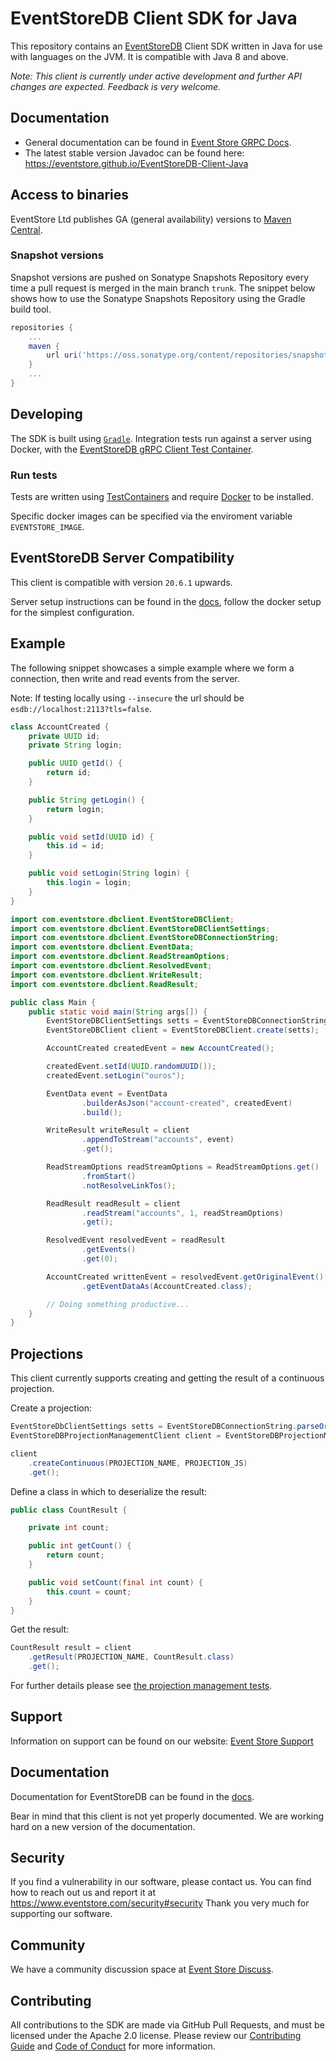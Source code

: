 # EventStoreDB Client SDK for Java

This repository contains an [EventStoreDB][es] Client SDK written in Java for use with languages on the JVM. It is
compatible with Java 8 and above.

*Note: This client is currently under active development and further API changes are expected. Feedback is very welcome.*

## Documentation
* General documentation can be found in [Event Store GRPC Docs].
* The latest stable version Javadoc can be found here: https://eventstore.github.io/EventStoreDB-Client-Java

## Access to binaries
EventStore Ltd publishes GA (general availability) versions to [Maven Central].

### Snapshot versions

Snapshot versions are pushed on Sonatype Snapshots Repository every time a pull request is merged in the main branch `trunk`.
The snippet below shows how to use the Sonatype Snapshots Repository using the Gradle build tool.

```gradle
repositories {
    ...
    maven {
        url uri('https://oss.sonatype.org/content/repositories/snapshots')
    }
    ...
}
```

## Developing

The SDK is built using [`Gradle`][gradle]. Integration tests run against a server using Docker, with the [EventStoreDB gRPC
Client Test Container][container].

### Run tests

Tests are written using [TestContainers](https://www.testcontainers.org/) and require [Docker](https://www.docker.com/) to be installed.

Specific docker images can be specified via the enviroment variable `EVENTSTORE_IMAGE`.

## EventStoreDB Server Compatibility

This client is compatible with version `20.6.1` upwards.

Server setup instructions can be found in the [docs], follow the docker setup for the simplest configuration.

## Example

The following snippet showcases a simple example where we form a connection, then write and read events from the server.

Note: If testing locally using `--insecure` the url should be `esdb://localhost:2113?tls=false`.

```java
class AccountCreated {
    private UUID id;
    private String login;

    public UUID getId() {
        return id;
    }

    public String getLogin() {
        return login;
    }

    public void setId(UUID id) {
        this.id = id;
    }

    public void setLogin(String login) {
        this.login = login;
    }
}
```
```java
import com.eventstore.dbclient.EventStoreDBClient;
import com.eventstore.dbclient.EventStoreDBClientSettings;
import com.eventstore.dbclient.EventStoreDBConnectionString;
import com.eventstore.dbclient.EventData;
import com.eventstore.dbclient.ReadStreamOptions;
import com.eventstore.dbclient.ResolvedEvent;
import com.eventstore.dbclient.WriteResult;
import com.eventstore.dbclient.ReadResult;

public class Main {
    public static void main(String args[]) {
        EventStoreDBClientSettings setts = EventStoreDBConnectionString.parseOrThrow("esdb://localhost:2113");
        EventStoreDBClient client = EventStoreDBClient.create(setts);

        AccountCreated createdEvent = new AccountCreated();

        createdEvent.setId(UUID.randomUUID());
        createdEvent.setLogin("ouros");

        EventData event = EventData
                .builderAsJson("account-created", createdEvent)
                .build();

        WriteResult writeResult = client
                .appendToStream("accounts", event)
                .get();

        ReadStreamOptions readStreamOptions = ReadStreamOptions.get()
                .fromStart()
                .notResolveLinkTos();

        ReadResult readResult = client
                .readStream("accounts", 1, readStreamOptions)
                .get();

        ResolvedEvent resolvedEvent = readResult
                .getEvents()
                .get(0);

        AccountCreated writtenEvent = resolvedEvent.getOriginalEvent()
                .getEventDataAs(AccountCreated.class);

        // Doing something productive...
    }
}
```

## Projections

This client currently supports creating and getting the result of a continuous projection.

Create a projection:
```java
EventStoreDbClientSettings setts = EventStoreDBConnectionString.parseOrThrow("esdb://localhost:2113");
EventStoreDBProjectionManagementClient client = EventStoreDBProjectionManagementClient.create(setts);

client
    .createContinuous(PROJECTION_NAME, PROJECTION_JS)
    .get();
```

Define a class in which to deserialize the result:
```java
public class CountResult {

    private int count;

    public int getCount() {
        return count;
    }

    public void setCount(final int count) {
        this.count = count;
    }
}
```

Get the result:
```java
CountResult result = client
    .getResult(PROJECTION_NAME, CountResult.class)
    .get();
```

For further details please see [the projection management tests](src/test/java/com/eventstore/dbclient/ProjectionManagementTests.java).

## Support

Information on support can be found on our website: [Event Store Support][support]

## Documentation

Documentation for EventStoreDB can be found in the [docs].

Bear in mind that this client is not yet properly documented. We are working hard on a new version of the documentation.

## Security

If you find a vulnerability in our software, please contact us. You can find how to reach out us and report it at https://www.eventstore.com/security#security
Thank you very much for supporting our software.

## Community

We have a community discussion space at [Event Store Discuss][discuss].

## Contributing

All contributions to the SDK are made via GitHub Pull Requests, and must be licensed under the Apache 2.0 license. Please
review our [Contributing Guide][contributing] and [Code of Conduct][code-of-conduct] for more information.

[es]: https://eventstore.com
[gradle]: https://gradle.org
[container]: https://github.com/EventStore/EventStore-Client-gRPC-TestData
[contributing]: https://github.com/EventStore/EventStoreDB-Client-Java/tree/master/CONTRIBUTING.md
[code-of-conduct]: https://github.com/EventStore/EventStoreDB-Client-Java/tree/master/CODE-OF-CONDUCT.md
[support]: https://eventstore.com/support/
[docs]: https://developers.eventstore.com/server/v21.6/installation/
[discuss]: https://discuss.eventstore.com/
[Maven Central]: https://search.maven.org/artifact/com.eventstore/db-client-java
[Event Store GRPC Docs]: https://developers.eventstore.com/clients/grpc
